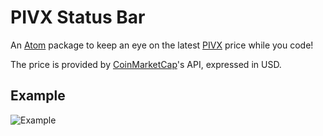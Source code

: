 # PIVX Status Bar

An [Atom](https://atom.io/) package to keep an eye on the latest [PIVX](https://pivx.org/) price while you code!

The price is provided by [CoinMarketCap](https://coinmarketcap.com/)'s API, expressed in USD.

## Example

![Example](https://i.imgur.com/hPI7qXh.png)
